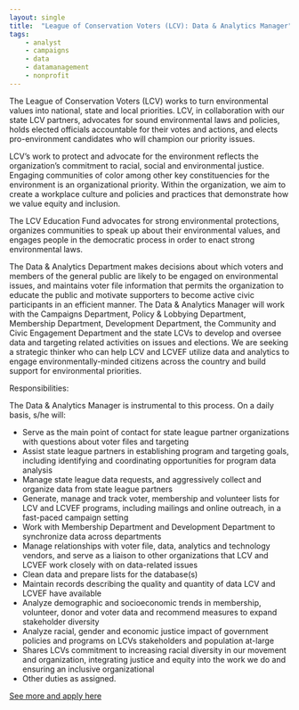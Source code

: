 ```yaml
---
layout: single
title:  "League of Conservation Voters (LCV): Data & Analytics Manager"
tags: 
    - analyst
    - campaigns
    - data
    - datamanagement
    - nonprofit
---
```

The League of Conservation Voters (LCV) works to turn environmental values into national, state and local priorities. LCV, in collaboration with our state LCV partners, advocates for sound environmental laws and policies, holds elected officials accountable for their votes and actions, and elects pro-environment candidates who will champion our priority issues.

LCV’s work to protect and advocate for the environment reflects the organization’s commitment to racial, social and environmental justice.  Engaging communities of color among other key constituencies for the environment is an organizational priority. Within the organization, we aim to create a workplace culture and policies and practices that demonstrate how we value equity and inclusion.

The LCV Education Fund advocates for strong environmental protections, organizes communities to speak up about their environmental values, and engages people in the democratic process in order to enact strong environmental laws.

The Data & Analytics Department makes decisions about which voters and members of the general public are likely to be engaged on environmental issues, and maintains voter file information that permits the organization to educate the public and motivate supporters to become active civic participants in an efficient manner. The Data & Analytics Manager will work with the Campaigns Department, Policy & Lobbying Department, Membership Department, Development Department, the Community and Civic Engagement Department and the state LCVs to develop and oversee data and targeting related activities on issues and elections. We are seeking a strategic thinker who can help LCV and LCVEF utilize data and analytics to engage environmentally-minded citizens across the country and build support for environmental priorities.

Responsibilities:

The Data & Analytics Manager is instrumental to this process. On a daily basis, s/he will:

* Serve as the main point of contact for state league partner organizations with questions about voter files and targeting
* Assist state league partners in establishing program and targeting goals, including identifying and coordinating opportunities for program data analysis
* Manage state league data requests, and aggressively collect and organize data from state league partners
* Generate, manage and track voter, membership and volunteer lists for LCV and LCVEF programs, including mailings and online outreach, in a fast-paced campaign setting
* Work with Membership Department and Development Department to synchronize data across departments
* Manage relationships with voter file, data, analytics and technology vendors, and serve as a liaison to other organizations that LCV and LCVEF work closely with on data-related issues
* Clean data and prepare lists for the database(s)
* Maintain records describing the quality and quantity of data LCV and LCVEF have available
* Analyze demographic and socioeconomic trends in membership, volunteer, donor and voter data and recommend measures to expand stakeholder diversity
* Analyze racial, gender and economic justice impact of government policies and programs on LCVs stakeholders and population at-large
* Shares LCVs commitment to increasing racial diversity in our movement and organization, integrating justice and equity into the work we do and ensuring an inclusive organizational
* Other duties as assigned.

[See more and apply here](https://www.lcv.org/jobs/lcv-job-openings/data-analytics-manager/)

